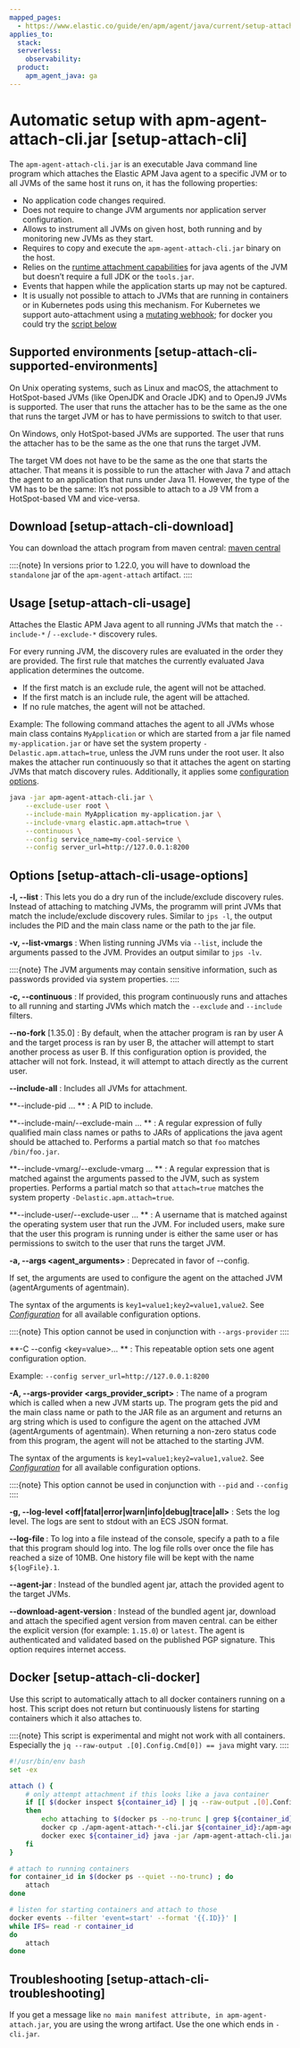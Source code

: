 ```yaml
---
mapped_pages:
  - https://www.elastic.co/guide/en/apm/agent/java/current/setup-attach-cli.html
applies_to:
  stack:
  serverless:
    observability:
  product:
    apm_agent_java: ga
---
```


# Automatic setup with apm-agent-attach-cli.jar [setup-attach-cli]

The `apm-agent-attach-cli.jar` is an executable Java command line program which attaches the Elastic APM Java agent to a specific JVM or to all JVMs of the same host it runs on, it has the following properties:

* No application code changes required.
* Does not require to change JVM arguments nor application server configuration.
* Allows to instrument all JVMs on given host, both running and by monitoring new JVMs as they start.
* Requires to copy and execute the `apm-agent-attach-cli.jar` binary on the host.
* Relies on the [runtime attachment capabilities](https://docs.oracle.com/javase/8/docs/jdk/api/attach/spec/com/sun/tools/attach/VirtualMachine.md#attach-java.lang.String-) for java agents of the JVM but doesn’t require a full JDK or the `tools.jar`.
* Events that happen while the application starts up may not be captured.
* It is usually not possible to attach to JVMs that are running in containers or in Kubernetes pods using this mechanism. For Kubernetes we support auto-attachment using a [mutating webhook](apm-k8s-attacher://reference/index.md); for docker you could try the [script below](#setup-attach-cli-docker)


## Supported environments [setup-attach-cli-supported-environments]

On Unix operating systems, such as Linux and macOS, the attachment to HotSpot-based JVMs (like OpenJDK and Oracle JDK) and to OpenJ9 JVMs is supported. The user that runs the attacher has to be the same as the one that runs the target JVM or has to have permissions to switch to that user.

On Windows, only HotSpot-based JVMs are supported. The user that runs the attacher has to be the same as the one that runs the target JVM.

The target VM does not have to be the same as the one that starts the attacher. That means it is possible to run the attacher with Java 7 and attach the agent to an application that runs under Java 11. However, the type of the VM has to be the same: It’s not possible to attach to a J9 VM from a HotSpot-based VM and vice-versa.


## Download [setup-attach-cli-download]

You can download the attach program from maven central: [maven central](https://mvnrepository.com/artifact/co.elastic.apm/apm-agent-attach-cli/latest)

::::{note}
In versions prior to 1.22.0, you will have to download the `standalone` jar of the `apm-agent-attach` artifact.
::::



## Usage [setup-attach-cli-usage]

Attaches the Elastic APM Java agent to all running JVMs that match the `--include-*` / `--exclude-*` discovery rules.

For every running JVM, the discovery rules are evaluated in the order they are provided. The first rule that matches the currently evaluated Java application determines the outcome.

* If the first match is an exclude rule, the agent will not be attached.
* If the first match is an include rule, the agent will be attached.
* If no rule matches, the agent will not be attached.

Example: The following command attaches the agent to all JVMs whose main class contains `MyApplication` or which are started from a jar file named `my-application.jar` or have set the system property `-Delastic.apm.attach=true`, unless the JVM runs under the root user. It also makes the attacher run continuously so that it attaches the agent on starting JVMs that match discovery rules. Additionally, it applies some [configuration options](/reference/configuration.md).

```bash
java -jar apm-agent-attach-cli.jar \
    --exclude-user root \
    --include-main MyApplication my-application.jar \
    --include-vmarg elastic.apm.attach=true \
    --continuous \
    --config service_name=my-cool-service \
    --config server_url=http://127.0.0.1:8200
```


## Options [setup-attach-cli-usage-options]

**-l, --list**
:   This lets you do a dry run of the include/exclude discovery rules. Instead of attaching to matching JVMs, the programm will print JVMs that match the include/exclude discovery rules. Similar to `jps -l`, the output includes the PID and the main class name or the path to the jar file.


**-v, --list-vmargs**
:   When listing running JVMs via `--list`, include the arguments passed to the JVM. Provides an output similar to `jps -lv`.

::::{note}
The JVM arguments may contain sensitive information, such as passwords provided via system properties.
::::



**-c, --continuous**
:   If provided, this program continuously runs and attaches to all running and starting JVMs which match the `--exclude` and `--include` filters.


**--no-fork** [1.35.0]
:   By default, when the attacher program is ran by user A and the target process is ran by user B, the attacher will attempt to start another process as user B. If this configuration option is provided, the attacher will not fork. Instead, it will attempt to attach directly as the current user.


**--include-all**
:   Includes all JVMs for attachment.


**--include-pid <pid>… **
:   A PID to include.


**--include-main/--exclude-main <pattern>… **
:   A regular expression of fully qualified main class names or paths to JARs of applications the java agent should be attached to. Performs a partial match so that `foo` matches `/bin/foo.jar`.


**--include-vmarg/--exclude-vmarg <pattern>… **
:   A regular expression that is matched against the arguments passed to the JVM, such as system properties. Performs a partial match so that `attach=true` matches the system property `-Delastic.apm.attach=true`.


**--include-user/--exclude-user <user>… **
:   A username that is matched against the operating system user that run the JVM. For included users, make sure that the user this program is running under is either the same user or has permissions to switch to the user that runs the target JVM.


**-a, --args <agent_arguments>**
:   Deprecated in favor of --config.

If set, the arguments are used to configure the agent on the attached JVM (agentArguments of agentmain).

The syntax of the arguments is `key1=value1;key2=value1,value2`. See [*Configuration*](/reference/configuration.md) for all available configuration options.

::::{note}
This option cannot be used in conjunction with `--args-provider`
::::



**-C --config <key=value>… **
:   This repeatable option sets one agent configuration option.

Example: `--config server_url=http://127.0.0.1:8200`


**-A, --args-provider <args_provider_script>**
:   The name of a program which is called when a new JVM starts up. The program gets the pid and the main class name or path to the JAR file as an argument and returns an arg string which is used to configure the agent on the attached JVM (agentArguments of agentmain). When returning a non-zero status code from this program, the agent will not be attached to the starting JVM.

The syntax of the arguments is `key1=value1;key2=value1,value2`. See [*Configuration*](/reference/configuration.md) for all available configuration options.

::::{note}
This option cannot be used in conjunction with `--pid` and `--config`
::::



**-g, --log-level <off|fatal|error|warn|info|debug|trace|all>**
:   Sets the log level. The logs are sent to stdout with an ECS JSON format.


**--log-file <file>**
:   To log into a file instead of the console, specify a path to a file that this program should log into. The log file rolls over once the file has reached a size of 10MB. One history file will be kept with the name `${logFile}.1`.


**--agent-jar <file>**
:   Instead of the bundled agent jar, attach the provided agent to the target JVMs.


**--download-agent-version <agent-version>**
:   Instead of the bundled agent jar, download and attach the specified agent version from maven central. <agent-version> can be either the explicit version (for example: `1.15.0`) or `latest`. The agent is authenticated and validated based on the published PGP signature. This option requires internet access.



## Docker [setup-attach-cli-docker]

Use this script to automatically attach to all docker containers running on a host. This script does not return but continuously listens for starting containers which it also attaches to.

::::{note}
This script is experimental and might not work with all containers. Especially the `jq --raw-output .[0].Config.Cmd[0]) == java` might vary.
::::


```bash
#!/usr/bin/env bash
set -ex

attach () {
    # only attempt attachment if this looks like a java container
    if [[ $(docker inspect ${container_id} | jq --raw-output .[0].Config.Cmd[0]) == java ]]
    then
        echo attaching to $(docker ps --no-trunc | grep ${container_id})
        docker cp ./apm-agent-attach-*-cli.jar ${container_id}:/apm-agent-attach-cli.jar
        docker exec ${container_id} java -jar /apm-agent-attach-cli.jar --config
    fi
}

# attach to running containers
for container_id in $(docker ps --quiet --no-trunc) ; do
    attach
done

# listen for starting containers and attach to those
docker events --filter 'event=start' --format '{{.ID}}' |
while IFS= read -r container_id
do
    attach
done
```


## Troubleshooting [setup-attach-cli-troubleshooting]

If you get a message like `no main manifest attribute, in apm-agent-attach.jar`, you are using the wrong artifact. Use the one which ends in `-cli.jar`.

